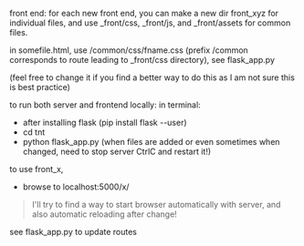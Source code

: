 front end: for each new front end, you can make a new dir front_xyz for individual files, and use _front/css, _front/js, and _front/assets for common files.

in somefile.html, use /common/css/fname.css (prefix /common corresponds to route leading to _front/css directory), see flask_app.py

(feel free to change it if you find a better way to do this as I am not sure this is best practice)

to run both server and frontend locally:
in terminal:
- after installing flask (pip install flask --user)
- cd tnt
- python flask_app.py
(when files are added or even sometimes when changed, need to stop server CtrlC and restart it!)

to use front_x, 
- browse to localhost:5000/x/

>I'll try to find a way to start browser automatically with server,
and also automatic reloading after change!

see flask_app.py to update routes




